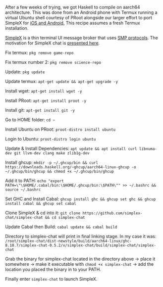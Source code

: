 After a few weeks of trying, we got Haskell to compile on aarch64 architecture. This was done from an Android phone with Termux running a virtual Ubuntu shell courtesy of PRoot alongside our larger effort to port SimpleX for [iOS and Android.](https://www.reddit.com/r/haskell/comments/r82ji7/christmas_of_code_haskell_for_mobile_a_3000_grant/) This recipe assumes a fresh Termux installation.

[SimpleX](https://github.com/simplex-chat/simplex-chat) is a thin terminal UI message broker that uses [SMP protocols](https://github.com/simplex-chat/simplexmq/blob/master/protocol). The motivation for SimpleX chat is [presented here](./simplex.md).

Fix termux: ```pkg remove game-repo```

Fix termux number 2: ```pkg remove science-repo```

Update: ```pkg update```

Update termux: ```apt-get update && apt-get upgrade -y```

Install wget: ```apt-get install wget -y```

Install PRoot: ```apt-get install proot -y```

Install git: ```apt-get install git -y```

Go to HOME folder: ```cd ~```

Install Ubuntu on PRoot: ```proot-distro install ubuntu```

Login to Ubuntu: ```proot-distro login ubuntu```

Update & Install Dependencies: ```apt update && apt install curl libnuma-dev git llvm-dev clang make zlib1g-dev```

Install ghcup: ```mkdir -p ~/.ghcup/bin && curl https://downloads.haskell.org/~ghcup/aarch64-linux-ghcup -o ~/.ghcup/bin/ghcup && chmod +x ~/.ghcup/bin/ghcup```

Add it to PATH: ```echo "export PATH=\"\$HOME/.cabal/bin:\$HOME/.ghcup/bin:\$PATH\"" >> ~/.bashrc && source ~/.bashrc```

Set GHC and Install Cabal: ```ghcup install ghc && ghcup set ghc && ghcup install cabal && ghcup set cabal```

Clone SimpleX & cd into it: ```git clone https://github.com/simplex-chat/simplex-chat && cd simplex-chat```

Update Cabal then Build: ```cabal update && cabal build```


Directory to simplex-chat will print in final linking stage. In my case it was: `/root/simplex-chat/dist-newstyle/build/aarch64-linux/ghc-8.10.7/simplex-chat-0.5.2/x/simplex-chat/build/simplex-chat/simplex-chat`

Grab the binary for simplex-chat located in the directory above -> place it somewhere -> make it executable with ```chmod +x simplex-chat``` -> add the location you placed the binary in to your PATH.

Finally enter ```simplex-chat``` to launch SimpleX.


